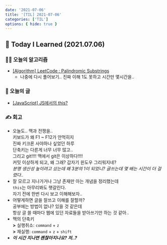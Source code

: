 ```yaml
---
date: '2021-07-06'
title: '[TIL] 2021-07-06'
categories: ['TIL']
options: { hide: true }
---
```


## 🚀 Today I Learned (2021.07.06)

### **👨‍💻 오늘의 알고리즘**

-   [[Algorithm] LeetCode : Palindromic Substrings](https://17-sss.github.io/2021-07-06-Palindromic_Substrings[TryAgain])
    - 나중에 다시 풀어보기.. 진짜 이해 1도 못하고 시간만 몇시간을..

### **📑 오늘의 글**

-   [[JavaScript] JS에서의 this?](https://17-sss.github.io/2021-07-06-JavaScript에서의_this)

### **✍️ 회고**

-   오늘도.. 맥과 전쟁을..  
    키보드가 왜 F1 ~ F12가 안먹히지  
    진짜 키크론 사야하나 싶었던 하루  
    단축키는 다른게 너무 너무 많고..  
    그리고 git!!!! 맥에서 git은 이상하다!!!!  
    커밋 이상하게 되고, 왜 그래? 갑자기 윈도우 그리워지네?  
    _분명 생산성 높이려고 샀는데 왜 3분의 1이 되었니? 글쓰는데 몇 배는 시간이 더 걸렸다.._
-   잘 모르고 지나가거나 그냥 존재만 아는 개념을 정리했는데  
    `this`는 아무리봐도 햇갈린다.  
    자기 전에 한번 다시 보고 이해해보자..
-   어떻게하면 글을 잘쓰고 이해를 잘할까?  
    공부에는 방법이 없나? 있을 것 같은데  
    항상 글 쓸 때마다 웹에 있던 자료들을 받아쓰기만 하는 것 같아..
-   맥의 단축키  
    **>** 실행취소: `command` + `z`  
    **>** 재실행: `command` + `z` + `shift`
-   **_이 시간 지나면 괜찮아지나요? 저..?_**